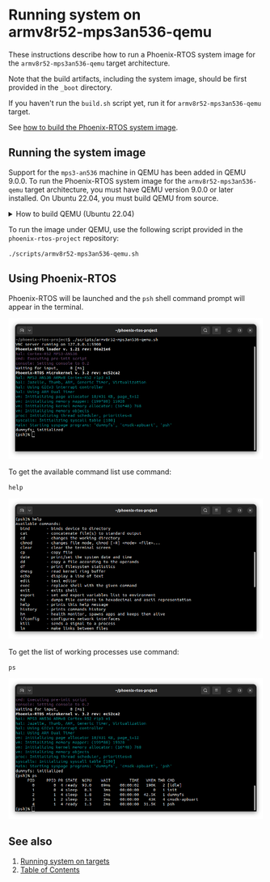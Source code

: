 # Running system on <nobr>armv8r52-mps3an536-qemu</nobr>

These instructions describe how to run a Phoenix-RTOS system image for the `armv8r52-mps3an536-qemu` target
architecture.

Note that the build artifacts, including the system image, should be first provided in the `_boot` directory.

If you haven't run the `build.sh` script yet, run it for `armv8r52-mps3an536-qemu` target.

See [how to build the Phoenix-RTOS system image](../building/index.md).

## Running the system image

Support for the `mps3-an536` machine in QEMU has been added in QEMU 9.0.0. To run the Phoenix-RTOS system image for the
`armv8r52-mps3an536-qemu` target architecture, you must have QEMU version 9.0.0 or later installed. On Ubuntu 22.04, you
must build QEMU from source.

  <details>
  <summary>How to build QEMU (Ubuntu 22.04)</summary>

- Download QEMU 9.0.2 (or later) source code from the official repository and build for the `arm-softmmu` target:

  ```console
  git clone https://gitlab.com/qemu-project/qemu.git -b v9.0.2 && \
  cd qemu && \
  git submodule update --init --recursive && \
  ./configure --target-list=arm-softmmu && \
  make && \
  sudo make install
  ```

- Check if QEMU is properly installed:

  ```console
  qemu-system-arm --version
  ```

  ```console
  ~$ qemu-system-arm --version
  QEMU emulator version 9.0.2 (v9.0.2)
  Copyright (c) 2003-2024 Fabrice Bellard and the QEMU Project developers
  ~$
  ```

  </details>

To run the image under QEMU, use the following script provided in the `phoenix-rtos-project` repository:

  ```console
  ./scripts/armv8r52-mps3an536-qemu.sh
  ```

## Using Phoenix-RTOS

Phoenix-RTOS will be launched and the `psh` shell command prompt will appear in the terminal.

![Image](_images/mps3an536-qemu-psh.png)

To get the available command list use command:

```console
help
```

![Image](_images/mps3an536-qemu-help.png)

To get the list of working processes use command:

```console
ps
```

![Image](_images/mps3an536-qemu-ps.png)

## See also

1. [Running system on targets](index.md)
2. [Table of Contents](../index.md)
